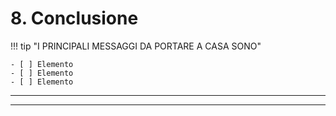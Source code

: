 <!--
CO_OP_TRANSLATOR_METADATA:
{
  "original_hash": "ef7f514ede16a170411752b56bedaa5a",
  "translation_date": "2025-09-24T14:56:31+00:00",
  "source_file": "workshop/docs/instructions/7-Wrap-up.md",
  "language_code": "it"
}
-->
# 8. Conclusione

!!! tip "I PRINCIPALI MESSAGGI DA PORTARE A CASA SONO"

    - [ ] Elemento
    - [ ] Elemento
    - [ ] Elemento

---

---

